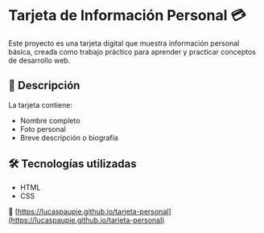 # Tarjeta de Información Personal 💳

Este proyecto es una tarjeta digital que muestra información personal básica, creada como trabajo práctico para aprender y practicar conceptos de desarrollo web.

## 🧾 Descripción

La tarjeta contiene:

- Nombre completo
- Foto personal
- Breve descripción o biografía


## 🛠️ Tecnologías utilizadas

- HTML
- CSS


🔗 [https://lucaspaupie.github.io/tarjeta-personal](https://lucaspaupie.github.io/tarjeta-personal)  
